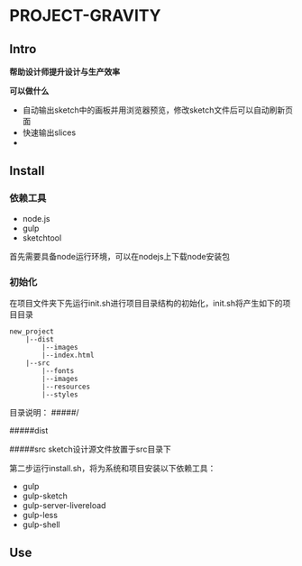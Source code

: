 # PROJECT-GRAVITY
## Intro
**帮助设计师提升设计与生产效率**

**可以做什么**
- 自动输出sketch中的画板并用浏览器预览，修改sketch文件后可以自动刷新页面
- 快速输出slices
- 

## Install
### 依赖工具
- node.js
- gulp
- sketchtool

首先需要具备node运行环境，可以在nodejs上下载node安装包


### 初始化
在项目文件夹下先运行init.sh进行项目目录结构的初始化，init.sh将产生如下的项目目录

```
new_project
	|--dist
		|--images
		|--index.html
	|--src
		|--fonts
		|--images
		|--resources
		|--styles
```
目录说明：
#####/

#####dist

#####src
sketch设计源文件放置于src目录下

第二步运行install.sh，将为系统和项目安装以下依赖工具：

- gulp
- gulp-sketch
- gulp-server-livereload
- gulp-less
- gulp-shell


## Use
